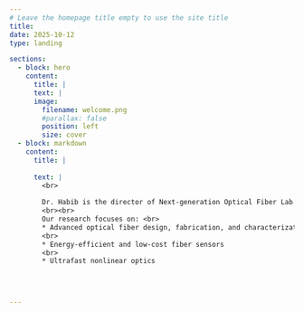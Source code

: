 ```yaml
---
# Leave the homepage title empty to use the site title
title:
date: 2025-10-12
type: landing

sections:
  - block: hero
    content:
      title: |
      text: |
      image:
        filename: welcome.png
        #parallax: false
        position: left
        size: cover
  - block: markdown
    content:
      title: |
    
      text: |
        <br>
        
        Dr. Habib is the director of Next-generation Optical Fiber Lab (NOFLab), where he leads cutting-edge research and innovation on next-generation optical fibers for photonics based applications.
        <br><br>
        Our research focuses on: <br>
        * Advanced optical fiber design, fabrication, and characterization
        <br>
        * Energy-efficient and low-cost fiber sensors
        <br>
        * Ultrafast nonlinear optics
  


 
---
```

